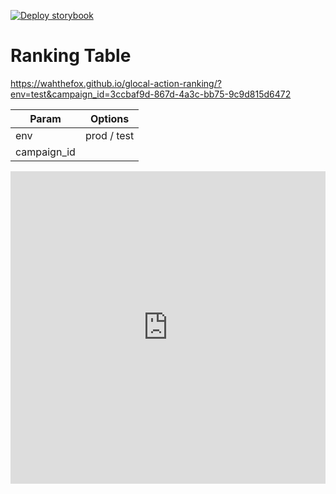 [![Deploy storybook](https://github.com/wahthefox/glocal-action-ranking/actions/workflows/publish.yml/badge.svg)](https://github.com/wahthefox/glocal-action-ranking/actions/workflows/publish.yml)

# Ranking Table

https://wahthefox.github.io/glocal-action-ranking/?env=test&campaign_id=3ccbaf9d-867d-4a3c-bb75-9c9d815d6472

| Param        | Options        |
| ------------ | -------------- |
| env          | prod / test    |
| campaign_id  | <campaign id>  |


<iframe src="https://wahthefox.github.io/glocal-action-ranking/?env=test&campaign_id=3ccbaf9d-867d-4a3c-bb75-9c9d815d6472"
  width="100%" height="500" frameBorder="0" scrolling="no" onload="resizeIframe(this)" />

